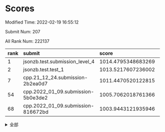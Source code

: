 # Scores

Modified Time: 2022-02-19 16:55:12

Submit Num: 207

All Rank Num: 222137

| rank |               submit               |       score        |       sigma        | pk_num |
| :--- | :--------------------------------- | :----------------- | :----------------- | :----- |
| 1    | jsonzb.test.submission_level_4     | 1014.4795348683269 | 0.8304603506798472 | 4292   |
| 2    | jsonzb.test.test_1                 | 1013.5217607236002 | 0.8260218206426738 | 4292   |
| 7    | cpp.21_12_24.submission-2b2ea0d7   | 1011.4470520122815 | 0.7951138461799261 | 4292   |
| 54   | cpp.2022_01_09.submission-5b0e3de2 | 1005.7062018761366 | 0.7177774427488558 | 4291   |
| 68   | cpp.2022_01_09.submission-816672bd | 1003.9443121935946 | 0.7084069900582681 | 4294   |


<details>
<summary>全部</summary>

| rank |                 submit                 |       score        |       sigma        | pk_num |
| :--- | :------------------------------------- | :----------------- | :----------------- | :----- |
| 1    | jsonzb.test.submission_level_4         | 1014.4795348683269 | 0.8304603506798472 | 4292   |
| 2    | jsonzb.test.test_1                     | 1013.5217607236002 | 0.8260218206426738 | 4292   |
| 3    | gobigger.level_3.submission_level_3_32 | 1012.3879347518937 | 0.7720700838771235 | 4293   |
| 4    | gobigger.level_3.submission_level_3_4  | 1012.2815781949288 | 0.7887735189774735 | 4293   |
| 5    | gobigger.level_3.submission_level_3_48 | 1012.1302851048647 | 0.7858965412648596 | 4288   |
| 6    | gobigger.level_3.submission_level_3_2  | 1011.7260310506958 | 0.7833373348540914 | 4298   |
| 7    | cpp.21_12_24.submission-2b2ea0d7       | 1011.4470520122815 | 0.7951138461799261 | 4292   |
| 8    | gobigger.level_3.submission_level_3_25 | 1011.2068611992789 | 0.7717681393536959 | 4291   |
| 9    | gobigger.level_3.submission_level_3_44 | 1011.1663175652222 | 0.7680573305616749 | 4295   |
| 10   | gobigger.level_3.submission_level_3_12 | 1010.8585715683091 | 0.7557864676245776 | 4292   |
| 11   | gobigger.level_3.submission_level_3_22 | 1010.817305624037  | 0.7557037192745579 | 4296   |
| 12   | gobigger.level_3.submission_level_3_8  | 1010.8111791361846 | 0.7612718258763445 | 4296   |
| 13   | gobigger.level_3.submission_level_3_1  | 1010.7244392381597 | 0.7672448629966659 | 4291   |
| 14   | gobigger.level_3.submission_level_3_34 | 1010.6651289856582 | 0.7625696509266293 | 4294   |
| 15   | gobigger.level_3.submission_level_3_35 | 1010.6518979654356 | 0.777499159970871  | 4293   |
| 16   | gobigger.level_3.submission_level_3_37 | 1010.5307428889279 | 0.7489633216090991 | 4293   |
| 17   | gobigger.level_3.submission_level_3_0  | 1010.4271821188883 | 0.7501810328805318 | 4294   |
| 18   | gobigger.level_3.submission_level_3_33 | 1010.4225325920805 | 0.7624255116462303 | 4288   |
| 19   | gobigger.level_3.submission_level_3_39 | 1010.3199648080071 | 0.7627668129789322 | 4294   |
| 20   | gobigger.level_3.submission_level_3_23 | 1010.3158175485895 | 0.7501304553684006 | 4294   |
| 21   | gobigger.level_3.submission_level_3_27 | 1010.3103128813984 | 0.760676389202993  | 4295   |
| 22   | gobigger.level_3.submission_level_3_19 | 1010.2977843918081 | 0.7701960803190758 | 4297   |
| 23   | gobigger.level_3.submission_level_3_7  | 1010.2502629383332 | 0.779190893402742  | 4296   |
| 24   | gobigger.level_3.submission_level_3_5  | 1010.2276757101889 | 0.7707501394407499 | 4297   |
| 25   | gobigger.level_3.submission_level_3_10 | 1010.1620471368008 | 0.7490300303560391 | 4292   |
| 26   | gobigger.level_3.submission_level_3_38 | 1010.0911877533329 | 0.7502337212523223 | 4287   |
| 27   | gobigger.level_3.submission_level_3_28 | 1010.0741765700958 | 0.7636329111374979 | 4294   |
| 28   | gobigger.level_3.submission_level_3_18 | 1010.0616465107403 | 0.7586957153125873 | 4293   |
| 29   | gobigger.level_3.submission_level_3_9  | 1010.0310828401535 | 0.7641857519525787 | 4294   |
| 30   | gobigger.level_3.submission_level_3_15 | 1010.025120366346  | 0.76513001655932   | 4292   |
| 31   | gobigger.level_3.submission_level_3_31 | 1009.9987543702263 | 0.7776151640217993 | 4292   |
| 32   | gobigger.level_3.submission_level_3_21 | 1009.916942302113  | 0.7621582005198516 | 4291   |
| 33   | gobigger.level_3.submission_level_3_46 | 1009.8532591776619 | 0.7571575806673194 | 4291   |
| 34   | gobigger.level_3.submission_level_3_17 | 1009.7943201870511 | 0.7394336873159516 | 4284   |
| 35   | gobigger.level_3.submission_level_3_11 | 1009.7546532596174 | 0.73467387634927   | 4289   |
| 36   | gobigger.level_3.submission_level_3_36 | 1009.6603201966307 | 0.7415606170791196 | 4297   |
| 37   | gobigger.level_3.submission_level_3_40 | 1009.5979526266857 | 0.7508771461206531 | 4290   |
| 38   | gobigger.level_3.submission_level_3_42 | 1009.5388858796405 | 0.7501494464123187 | 4292   |
| 39   | gobigger.level_3.submission_level_3_47 | 1009.5092440707966 | 0.7608432152563795 | 4290   |
| 40   | gobigger.level_3.submission_level_3_13 | 1009.4021221064949 | 0.7515324739065427 | 4290   |
| 41   | gobigger.level_3.submission_level_3_14 | 1009.3113881748709 | 0.7542294097310184 | 4295   |
| 42   | gobigger.level_3.submission_level_3_49 | 1009.2226678519953 | 0.7557667756131483 | 4292   |
| 43   | gobigger.level_3.submission_level_3_43 | 1009.157991482511  | 0.7500078986932305 | 4292   |
| 44   | gobigger.level_3.submission_level_3_30 | 1009.0368210031111 | 0.7582565068031395 | 4298   |
| 45   | gobigger.level_3.submission_level_3_29 | 1009.0043724060066 | 0.7369205591695906 | 4297   |
| 46   | gobigger.level_3.submission_level_3_45 | 1008.987557335387  | 0.7417610124685177 | 4292   |
| 47   | gobigger.level_3.submission_level_3_3  | 1008.9803020738032 | 0.7500656707839635 | 4290   |
| 48   | gobigger.level_3.submission_level_3_16 | 1008.9338885828826 | 0.7571531435840808 | 4288   |
| 49   | gobigger.level_3.submission_level_3_6  | 1008.7989181801476 | 0.7435956513827164 | 4293   |
| 50   | gobigger.level_3.submission_level_3_26 | 1008.7617132612329 | 0.7454708752648085 | 4294   |
| 51   | gobigger.level_3.submission_level_3_20 | 1008.6998961163142 | 0.7390895600058414 | 4290   |
| 52   | gobigger.level_3.submission_level_3_41 | 1008.4007254260029 | 0.7630620824996621 | 4293   |
| 53   | gobigger.level_3.submission_level_3_24 | 1008.2680650041985 | 0.7734230758613517 | 4288   |
| 54   | cpp.2022_01_09.submission-5b0e3de2     | 1005.7062018761366 | 0.7177774427488558 | 4291   |
| 55   | gobigger.level_1.submission_level_1_7  | 1005.1272187080681 | 0.7261244514730663 | 4291   |
| 56   | gobigger.level_1.submission_level_1_29 | 1004.5331019140363 | 0.722017795731798  | 4290   |
| 57   | gobigger.level_1.submission_level_1_22 | 1004.4702609273019 | 0.7295892259402776 | 4296   |
| 58   | gobigger.level_1.submission_level_1_15 | 1004.3839084720062 | 0.7209363808093883 | 4290   |
| 59   | gobigger.level_1.submission_level_1_33 | 1004.3703352173619 | 0.7099164955938588 | 4287   |
| 60   | gobigger.level_1.submission_level_1_23 | 1004.3680039100458 | 0.722164133369447  | 4291   |
| 61   | gobigger.level_1.submission_level_1_36 | 1004.2802369298869 | 0.7217339636370823 | 4290   |
| 62   | gobigger.level_1.submission_level_1_44 | 1004.2126438685217 | 0.7243439987620859 | 4293   |
| 63   | gobigger.level_1.submission_level_1_24 | 1004.1406290132983 | 0.7254448321975766 | 4296   |
| 64   | gobigger.level_1.submission_level_1_34 | 1004.1104876330733 | 0.7181710685190391 | 4294   |
| 65   | gobigger.level_1.submission_level_1_18 | 1004.1075608006824 | 0.717264080144234  | 4293   |
| 66   | gobigger.level_1.submission_level_1_48 | 1003.9843612280963 | 0.715822119697639  | 4292   |
| 67   | gobigger.level_1.submission_level_1_21 | 1003.9451569537506 | 0.7178795203952173 | 4293   |
| 68   | cpp.2022_01_09.submission-816672bd     | 1003.9443121935946 | 0.7084069900582681 | 4294   |
| 69   | gobigger.level_1.submission_level_1_8  | 1003.9309707691815 | 0.7020239819159283 | 4292   |
| 70   | gobigger.level_1.submission_level_1_40 | 1003.8998590111127 | 0.7195329426200914 | 4298   |
| 71   | gobigger.level_1.submission_level_1_17 | 1003.8833402487296 | 0.7181858041679583 | 4293   |
| 72   | gobigger.level_1.submission_level_1_0  | 1003.6924137542837 | 0.7262406664673509 | 4293   |
| 73   | gobigger.level_1.submission_level_1_28 | 1003.6241088522945 | 0.7092313227979952 | 4295   |
| 74   | gobigger.level_1.submission_level_1_45 | 1003.6170896449222 | 0.7189585355939738 | 4292   |
| 75   | gobigger.level_1.submission_level_1_47 | 1003.5562916469943 | 0.7168375250012496 | 4297   |
| 76   | gobigger.level_1.submission_level_1_31 | 1003.5336727919072 | 0.7272958446589802 | 4297   |
| 77   | gobigger.level_1.submission_level_1_13 | 1003.529944097285  | 0.7160295681501411 | 4294   |
| 78   | gobigger.level_1.submission_level_1_37 | 1003.3938998324871 | 0.7114400627014555 | 4289   |
| 79   | gobigger.level_1.submission_level_1_20 | 1003.3009291689935 | 0.7096230657455163 | 4297   |
| 80   | gobigger.level_1.submission_level_1_42 | 1003.2441624887726 | 0.714181488241754  | 4294   |
| 81   | gobigger.level_1.submission_level_1_43 | 1003.117175442924  | 0.7150818120295523 | 4282   |
| 82   | gobigger.level_1.submission_level_1_26 | 1003.0957910832894 | 0.7123436933286688 | 4296   |
| 83   | gobigger.level_1.submission_level_1_3  | 1003.0803481490445 | 0.7137576142124147 | 4295   |
| 84   | gobigger.level_1.submission_level_1_30 | 1003.027009379944  | 0.7128887272044795 | 4298   |
| 85   | gobigger.level_1.submission_level_1_25 | 1003.0208707289893 | 0.7156071337098503 | 4297   |
| 86   | gobigger.level_1.submission_level_1_39 | 1003.0184489637049 | 0.716309609176794  | 4289   |
| 87   | gobigger.level_1.submission_level_1_49 | 1002.990948335184  | 0.704658935542303  | 4289   |
| 88   | gobigger.level_1.submission_level_1_16 | 1002.9220156377164 | 0.7147570728823222 | 4294   |
| 89   | gobigger.level_1.submission_level_1_5  | 1002.9206949376137 | 0.7193224692274003 | 4291   |
| 90   | gobigger.level_1.submission_level_1_35 | 1002.8731129513646 | 0.7138275167468405 | 4288   |
| 91   | gobigger.level_1.submission_level_1_41 | 1002.8625333345478 | 0.7064242338090154 | 4292   |
| 92   | gobigger.level_1.submission_level_1_1  | 1002.7611810840136 | 0.7186238918692014 | 4289   |
| 93   | gobigger.level_1.submission_level_1_32 | 1002.7586141911603 | 0.702748800169352  | 4294   |
| 94   | gobigger.level_1.submission_level_1_14 | 1002.7318848574022 | 0.7275042748499462 | 4291   |
| 95   | gobigger.level_1.submission_level_1_38 | 1002.6292161259561 | 0.713315492465629  | 4287   |
| 96   | gobigger.level_1.submission_level_1_12 | 1002.3780327968883 | 0.7088646855676489 | 4295   |
| 97   | gobigger.level_1.submission_level_1_2  | 1002.2946057945095 | 0.7120904401204684 | 4291   |
| 98   | gobigger.level_1.submission_level_1_19 | 1002.2330106444952 | 0.7123729515078379 | 4292   |
| 99   | gobigger.level_1.submission_level_1_9  | 1002.1823631226054 | 0.7154642625113159 | 4294   |
| 100  | gobigger.level_1.submission_level_1_6  | 1002.0997139439531 | 0.7126481630056618 | 4292   |
| 101  | gobigger.level_1.submission_level_1_46 | 1002.0020408968275 | 0.704717781705335  | 4291   |
| 102  | gobigger.level_1.submission_level_1_10 | 1001.9444559661204 | 0.7185080869843781 | 4291   |
| 103  | gobigger.level_1.submission_level_1_11 | 1001.8688906703951 | 0.7158095900088471 | 4295   |
| 104  | gobigger.level_1.submission_level_1_27 | 1001.6782887468954 | 0.7127621285507031 | 4291   |
| 105  | gobigger.level_1.submission_level_1_4  | 1001.6637712331546 | 0.7110260056418555 | 4291   |
| 106  | gobigger.random.submission_random_41   | 997.5543750651287  | 0.7138601946999019 | 4287   |
| 107  | gobigger.random.submission_random_34   | 997.1857293568705  | 0.7217871163795209 | 4291   |
| 108  | gobigger.random.submission_random_37   | 997.1654622683247  | 0.7176885705362408 | 4291   |
| 109  | gobigger.random.submission_random_42   | 997.1399676944072  | 0.7047544581572289 | 4292   |
| 110  | gobigger.random.submission_random_10   | 997.0755010150211  | 0.7077522220732894 | 4289   |
| 111  | gobigger.random.submission_random_36   | 997.0291169153552  | 0.7224171159092216 | 4290   |
| 112  | gobigger.random.submission_random_40   | 997.0186838050554  | 0.7051081316765733 | 4297   |
| 113  | gobigger.random.submission_random_28   | 996.9484144391953  | 0.7139998222277213 | 4290   |
| 114  | gobigger.random.submission_random_44   | 996.8975568961297  | 0.7097482415132368 | 4298   |
| 115  | gobigger.random.submission_random_6    | 996.8263813068841  | 0.7148387122929057 | 4293   |
| 116  | gobigger.random.submission_random_48   | 996.8245514246461  | 0.7203202550841009 | 4292   |
| 117  | gobigger.random.submission_random_38   | 996.809809261255   | 0.7063247384377523 | 4293   |
| 118  | gobigger.random.submission_random_47   | 996.7699464810621  | 0.7029671665664425 | 4287   |
| 119  | gobigger.random.submission_random_21   | 996.7395536612995  | 0.6991302504391497 | 4288   |
| 120  | gobigger.random.submission_random_17   | 996.616830411896   | 0.6967325647688768 | 4293   |
| 121  | gobigger.random.submission_random_14   | 996.3048261695044  | 0.6969699176583974 | 4284   |
| 122  | gobigger.random.submission_random_3    | 996.2285476787707  | 0.716806024771646  | 4291   |
| 123  | gobigger.random.submission_random_35   | 996.2112148703571  | 0.6989926677041449 | 4297   |
| 124  | gobigger.random.submission_random_23   | 996.2037143230192  | 0.6982989463517494 | 4289   |
| 125  | gobigger.random.submission_random_5    | 996.1601186327549  | 0.7128206212124328 | 4293   |
| 126  | gobigger.random.submission_random_2    | 996.1599633922187  | 0.7219220253271397 | 4295   |
| 127  | gobigger.random.submission_random_12   | 996.051582334519   | 0.7062438524652259 | 4294   |
| 128  | gobigger.random.submission_random_46   | 996.033783068797   | 0.7224999838679604 | 4294   |
| 129  | gobigger.random.submission_random_7    | 995.9165578932098  | 0.7206482263215442 | 4292   |
| 130  | gobigger.random.submission_random_33   | 995.9100585247675  | 0.7140232263763446 | 4293   |
| 131  | gobigger.random.submission_random_49   | 995.8779027917386  | 0.7102808886432335 | 4297   |
| 132  | gobigger.random.submission_random_4    | 995.7636001226045  | 0.7242625999514821 | 4288   |
| 133  | gobigger.random.submission_random_25   | 995.7181472234198  | 0.7102492053543868 | 4292   |
| 134  | gobigger.random.submission_random_16   | 995.6572092209423  | 0.7236434799081864 | 4294   |
| 135  | gobigger.random.submission_random_22   | 995.5616127246598  | 0.7086503373595562 | 4295   |
| 136  | gobigger.random.submission_random_30   | 995.5601454462761  | 0.7196175196726634 | 4295   |
| 137  | gobigger.random.submission_random_15   | 995.4815149949907  | 0.7071359573939471 | 4290   |
| 138  | gobigger.random.submission_random_20   | 995.4694531795848  | 0.742875903831669  | 4296   |
| 139  | gobigger.random.submission_random_19   | 995.3617886633501  | 0.7187232365951426 | 4297   |
| 140  | gobigger.random.submission_random_13   | 995.3195008965928  | 0.7159381520098803 | 4296   |
| 141  | gobigger.random.submission_random_24   | 995.280618979607   | 0.7197810806729031 | 4291   |
| 142  | gobigger.random.submission_random_31   | 995.2493327183236  | 0.7038077790603486 | 4294   |
| 143  | gobigger.random.submission_random_9    | 995.074668957751   | 0.7118871567904712 | 4292   |
| 144  | gobigger.random.submission_random_0    | 994.9761285759503  | 0.7185067723178107 | 4292   |
| 145  | gobigger.random.submission_random_18   | 994.9621944505047  | 0.7138255764621158 | 4292   |
| 146  | gobigger.random.submission_random_11   | 994.9538742076202  | 0.7268934524123122 | 4295   |
| 147  | gobigger.random.submission_random_27   | 994.8708438839318  | 0.7242251412984333 | 4294   |
| 148  | gobigger.random.submission_random_8    | 994.8603307269805  | 0.7150053541746852 | 4294   |
| 149  | gobigger.random.submission_random_43   | 994.8503699937112  | 0.7077846222055887 | 4292   |
| 150  | gobigger.random.submission_random_29   | 994.7737890642859  | 0.71752418922635   | 4289   |
| 151  | gobigger.random.submission_random_39   | 994.7229645612629  | 0.7311382916727603 | 4293   |
| 152  | gobigger.random.submission_random_45   | 994.6820117064225  | 0.7203979799147598 | 4294   |
| 153  | gobigger.random.submission_random_1    | 994.4869110541373  | 0.7111411298644604 | 4292   |
| 154  | gobigger.random.submission_random_32   | 994.402165506842   | 0.7134044639763395 | 4295   |
| 155  | gobigger.level_2.submission_level_2_37 | 994.3877429704527  | 0.7446093615114037 | 4293   |
| 156  | gobigger.random.submission_random_26   | 994.236190905081   | 0.7265126784048782 | 4291   |
| 157  | gobigger.level_2.submission_level_2_24 | 994.0244461348113  | 0.7387410343399465 | 4293   |
| 158  | gobigger.level_2.submission_level_2_17 | 993.8367420405281  | 0.7333558879253752 | 4293   |
| 159  | gobigger.level_2.submission_level_2_40 | 993.6978929731753  | 0.726768115779754  | 4298   |
| 160  | gobigger.level_2.submission_level_2_27 | 993.5725446355956  | 0.7161621163823167 | 4296   |
| 161  | gobigger.level_2.submission_level_2_10 | 993.3016861523535  | 0.7418096217510213 | 4292   |
| 162  | gobigger.level_2.submission_level_2_39 | 993.2088955139723  | 0.7505874621349252 | 4289   |
| 163  | gobigger.level_2.submission_level_2_20 | 993.1486008099248  | 0.7391058934824838 | 4293   |
| 164  | gobigger.level_2.submission_level_2_38 | 993.0578228081381  | 0.7314775501152492 | 4293   |
| 165  | gobigger.level_2.submission_level_2_29 | 992.9842463850342  | 0.7391152411035571 | 4293   |
| 166  | gobigger.level_2.submission_level_2_11 | 992.9778343101444  | 0.7198573909265786 | 4294   |
| 167  | gobigger.level_2.submission_level_2_2  | 992.7344182001912  | 0.7382866540868002 | 4294   |
| 168  | gobigger.level_2.submission_level_2_30 | 992.6549566386948  | 0.7383112192720017 | 4290   |
| 169  | gobigger.level_2.submission_level_2_8  | 992.5827572869588  | 0.7584761010279879 | 4290   |
| 170  | gobigger.level_2.submission_level_2_16 | 992.5726955909233  | 0.7439112924255892 | 4292   |
| 171  | gobigger.level_2.submission_level_2_7  | 992.5459017505298  | 0.7501927264148486 | 4290   |
| 172  | gobigger.level_2.submission_level_2_6  | 992.537337616901   | 0.7426361967859362 | 4293   |
| 173  | gobigger.level_2.submission_level_2_33 | 992.5131745220687  | 0.7505173947537049 | 4291   |
| 174  | gobigger.level_2.submission_level_2_22 | 992.4298563143121  | 0.7661029860182319 | 4298   |
| 175  | gobigger.level_2.submission_level_2_23 | 992.4150031744725  | 0.7286335805375092 | 4294   |
| 176  | gobigger.level_2.submission_level_2_41 | 992.3959144990699  | 0.7523458977555333 | 4295   |
| 177  | gobigger.level_2.submission_level_2_13 | 992.3199902862011  | 0.7342032105607539 | 4288   |
| 178  | gobigger.level_2.submission_level_2_31 | 992.2925542034326  | 0.7348866348185608 | 4291   |
| 179  | gobigger.level_2.submission_level_2_34 | 992.2721961296744  | 0.7524193671251577 | 4292   |
| 180  | gobigger.level_2.submission_level_2_15 | 992.2287275487126  | 0.7615124468722975 | 4297   |
| 181  | gobigger.level_2.submission_level_2_9  | 992.1995396276284  | 0.7521192479583072 | 4293   |
| 182  | gobigger.level_2.submission_level_2_49 | 992.0257366322521  | 0.7302130145518504 | 4292   |
| 183  | gobigger.level_2.submission_level_2_0  | 991.989206203267   | 0.7467955736959082 | 4291   |
| 184  | gobigger.level_2.submission_level_2_21 | 991.9467776517475  | 0.7388957961877067 | 4295   |
| 185  | gobigger.level_2.submission_level_2_26 | 991.9454762465948  | 0.766286994405056  | 4294   |
| 186  | gobigger.level_2.submission_level_2_28 | 991.8786420674597  | 0.7413736774738664 | 4293   |
| 187  | gobigger.level_2.submission_level_2_4  | 991.7631464921809  | 0.7425946221651892 | 4291   |
| 188  | gobigger.level_2.submission_level_2_25 | 991.62205621839    | 0.7417548658825339 | 4291   |
| 189  | gobigger.level_2.submission_level_2_47 | 991.6116411527273  | 0.7557686673469726 | 4293   |
| 190  | gobigger.level_2.submission_level_2_32 | 991.3990810766088  | 0.7436937971632646 | 4293   |
| 191  | gobigger.level_2.submission_level_2_42 | 991.3383128172151  | 0.7432700130416453 | 4287   |
| 192  | gobigger.level_2.submission_level_2_46 | 991.2592540359169  | 0.7524001873028051 | 4296   |
| 193  | gobigger.level_2.submission_level_2_5  | 991.2568185415647  | 0.7669608881131186 | 4298   |
| 194  | gobigger.level_2.submission_level_2_43 | 991.2380421175565  | 0.7613284903483376 | 4291   |
| 195  | gobigger.level_2.submission_level_2_36 | 991.1953081599772  | 0.7691134275144731 | 4292   |
| 196  | gobigger.level_2.submission_level_2_12 | 991.0610543244632  | 0.7674855782627191 | 4295   |
| 197  | gobigger.level_2.submission_level_2_3  | 991.0013798676928  | 0.770825956256603  | 4295   |
| 198  | gobigger.level_2.submission_level_2_1  | 990.8581528755135  | 0.741607737356671  | 4290   |
| 199  | gobigger.level_2.submission_level_2_18 | 990.8112880959322  | 0.7586645586245734 | 4298   |
| 200  | gobigger.level_2.submission_level_2_48 | 990.7230690404476  | 0.7692039730501208 | 4287   |
| 201  | gobigger.level_2.submission_level_2_44 | 990.711479794101   | 0.761690221882585  | 4294   |
| 202  | gobigger.level_2.submission_level_2_45 | 990.5554073231995  | 0.7714165296917287 | 4293   |
| 203  | gobigger.level_2.submission_level_2_35 | 990.5545289292071  | 0.7687914583133333 | 4288   |
| 204  | gobigger.level_2.submission_level_2_19 | 990.4242352176092  | 0.7408330852981179 | 4292   |
| 205  | gobigger.level_2.submission_level_2_14 | 989.446318355822   | 0.7724071179154774 | 4292   |
| 206  | gobigger.none.submission_none_1        | 978.87986582263    | 1.2350895500204377 | 4289   |
| 207  | gobigger.none.submission_none_0        | 977.1938335211614  | 1.3506434854045382 | 4292   |

</details>